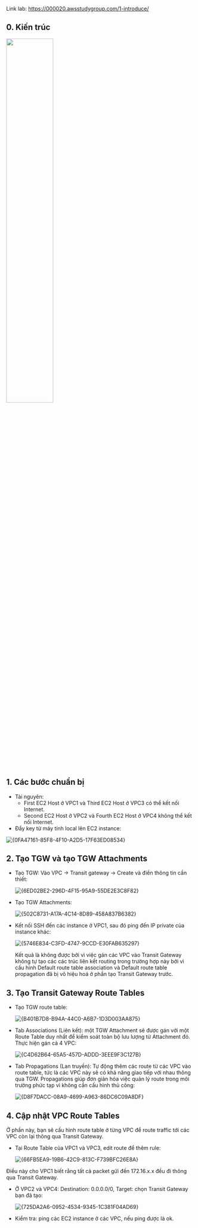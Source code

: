 Link lab: https://000020.awsstudygroup.com/1-introduce/
## 0. Kiến trúc 

 <img src="https://github.com/user-attachments/assets/49f37ff8-62fb-4564-b736-6613e60c7491" width="50%"/>
 
## 1. Các bước chuẩn bị
- Tài nguyên:
  - First EC2 Host ở VPC1 và Third EC2 Host ở VPC3 có thể kết nối Internet.
  - Second EC2 Host ở VPC2 và Fourth EC2 Host ở VPC4 không thể kết nối Internet.
- Đẩy key từ máy tính local lên EC2 instance:

![{0FA47161-85F8-4F10-A2D5-17F63ED08534}](https://github.com/user-attachments/assets/9abc8968-accf-49b3-abb4-a6510772bc00)

## 2. Tạo TGW và tạo TGW Attachments
- Tạo TGW: Vào VPC -> Transit gateway -> Create và điền thông tin cần thiết:
  
  ![{6ED02BE2-296D-4F15-95A9-55DE2E3C8F82}](https://github.com/user-attachments/assets/cc2ba5ad-fe1b-4c33-aa4b-91bb25979f97)

- Tạo TGW Attachments:
  
  ![{502C8731-A17A-4C14-8D89-458A837B6382}](https://github.com/user-attachments/assets/b17506c3-48f9-4472-82f6-cb236feb9449)

- Kết nối SSH đến các instance ở VPC1, sau đó ping đến IP private của instance khác:

  ![{5746E834-C3FD-4747-9CCD-E30FAB635297}](https://github.com/user-attachments/assets/facee8d8-8ce1-42de-9920-3ac55fb708d9)

  Kết quả là không được bởi vì việc gán các VPC vào Transit Gateway không tự tạo các các trúc liên kết routing trong trường hợp này bởi vì cấu hình Default route table association và Default route table propagation đã bị vô hiệu hoá ở phần tạo Transit Gateway trước.

## 3. Tạo Transit Gateway Route Tables
- Tạo TGW route table:
  
  ![{B401B7D8-B94A-44C0-A6B7-1D3D003AA875}](https://github.com/user-attachments/assets/44c788b6-ca14-472f-8f7a-03a10b59cdd5)

- Tab Associations (Liên kết): một TGW Attachment sẽ được gán với một Route Table duy nhất để kiểm soát toàn bộ lưu lượng từ Attachment đó. Thực hiện gán cả 4 VPC:

  ![{C4D62B64-65A5-457D-ADDD-3EEE9F3C127B}](https://github.com/user-attachments/assets/cfc2110c-5118-4772-9ae2-7746ef7442c7)

- Tab Propagations (Lan truyền): Tự động thêm các route từ các VPC vào route table, tức là các VPC này sẽ có khả năng giao tiếp với nhau thông qua TGW. Propagations giúp đơn giản hóa việc quản lý route trong môi trường phức tạp vì không cần cấu hình thủ công:

  ![{D8F7DACC-08A9-4699-A963-86DC6C09A8DF}](https://github.com/user-attachments/assets/d12c64e7-1e9e-45d5-8f49-15a93a534c65)

## 4. Cập nhật VPC Route Tables

Ở phần này, bạn sẽ cấu hình route table ở từng VPC để route traffic tới các VPC còn lại thông qua Transit Gateway.

- Tại Route Table của VPC1 và VPC3, edit route để thêm rule:

  ![{66FB5EA9-19B6-42C9-813C-F739BFC26E8A}](https://github.com/user-attachments/assets/9e709352-5439-4968-bc5e-ef7d22929694)

Điều này cho VPC1 biết rằng tất cả packet gửi đến 172.16.x.x đều đi thông qua Transit Gateway.

- Ở VPC2 và VPC4: Destination: 0.0.0.0/0, Target: chọn Transit Gateway bạn đã tạo:

  ![{725DA2A6-0952-4534-9345-1C381F04AD69}](https://github.com/user-attachments/assets/3588cd93-9ff3-4040-9911-7fd6eff26f48)

- Kiểm tra: ping các EC2 instance ở các VPC, nếu ping được là ok.
